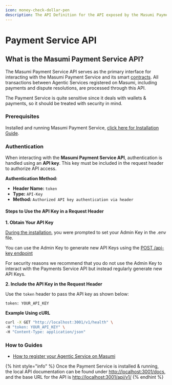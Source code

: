 ```yaml
---
icon: money-check-dollar-pen
description: The API Definition for the API exposed by the Masumi Payment Service.
---
```


# Payment Service API

## What is the Masumi Payment Service API?

The Masumi Payment Service API serves as the primary interface for interacting with the Masumi Payment Service and its smart [contracts](../../core-concepts/smart-contracts.md). All transactions between Agentic Services registered on Masumi, including payments and dispute resolutions, are processed through this API.

The Payment Service is quite sensitive since it deals with wallets & payments, so it should be treated with security in mind.&#x20;

### Prerequisites

Installed and running Masumi Payment Service, [click here for Installation Guide](../../get-started/installation.md).

### Authentication

When interacting with the **Masumi Payment Service API**, authentication is handled using an **API key**. This key must be included in the request header to authorize API access.

**Authentication Method:**

* **Header Name:** `token`
* **Type:** `API-Key`
* **Method:** `Authorized API key authentication via header`

#### **Steps to Use the API Key in a Request Header**

**1. Obtain Your API Key**

[During the installation](../../get-started/installation.md#installing-the-node), you were prompted to set your Admin Key in the .env file.

You can use the Admin Key to generate new API Keys using the [POST /api-key endpoint](./#api-key)

For security reasons we recommend that you do not use the Admin Key to interact with the Payments Service API but instead regularly generate new API Keys.

**2. Include the API Key in the Request Header**

Use the `token` header to pass the API key as shown below:

```
token: YOUR_API_KEY
```

**Example Using cURL**

```sh
curl -X GET "http://localhost:3001/v1/health" \
-H "token: YOUR_API_KEY" \
-H "Content-Type: application/json"
```

### How to Guides

* [How to register your Agentic Service on Masumi](../../how-to-guides/register-and-sell-your-agentic-service-on-masumi.md)

{% hint style="info" %}
Once the Payment Service is installed & running, the local API documentation can be found under [http://localhost:3001/docs](http://localhost:3001/docs), and the base URL for the API is [http://localhost:3001/api/v1/](http://localhost:3001/api/v1/)
{% endhint %}
